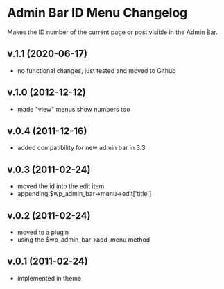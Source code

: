 # Admin Bar ID Menu Changelog

Makes the ID number of the current page or post visible in the Admin Bar.

## v.1.1 (2020-06-17)
* no functional changes, just tested and moved to Github

## v.1.0 (2012-12-12)
* made "view" menus show numbers too

## v.0.4 (2011-12-16)
* added compatibility for new admin bar in 3.3

## v.0.3 (2011-02-24)
* moved the id into the edit item
* appending $wp_admin_bar->menu->edit['title']

## v.0.2 (2011-02-24)
* moved to a plugin
* using the $wp_admin_bar->add_menu method

## v.0.1 (2011-02-24)
* implemented in theme
